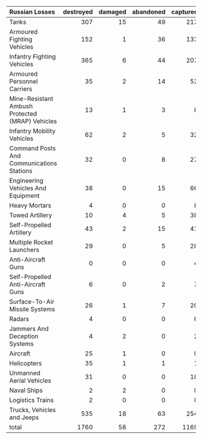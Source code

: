 | Russian Losses                                   |   destroyed |   damaged |   abandoned |   captured |   total |
|:-------------------------------------------------|------------:|----------:|------------:|-----------:|--------:|
| Tanks                                            |         307 |        15 |          49 |        217 |     588 |
| Armoured Fighting Vehicles                       |         152 |         1 |          36 |        133 |     322 |
| Infantry Fighting Vehicles                       |         365 |         6 |          44 |        207 |     622 |
| Armoured Personnel Carriers                      |          35 |         2 |          14 |         52 |     103 |
| Mine-Resistant Ambush Protected  (MRAP) Vehicles |          13 |         1 |           3 |          8 |      25 |
| Infantry Mobility Vehicles                       |          62 |         2 |           5 |         32 |     101 |
| Command Posts And Communications Stations        |          32 |         0 |           8 |         27 |      67 |
| Engineering Vehicles And Equipment               |          38 |         0 |          15 |         66 |     119 |
| Heavy Mortars                                    |           4 |         0 |           0 |          8 |      12 |
| Towed Artillery                                  |          10 |         4 |           5 |         38 |      57 |
| Self-Propelled Artillery                         |          43 |         2 |          15 |         41 |     101 |
| Multiple Rocket Launchers                        |          29 |         0 |           5 |         28 |      62 |
| Anti-Aircraft Guns                               |           0 |         0 |           0 |          4 |       4 |
| Self-Propelled Anti-Aircraft Guns                |           6 |         0 |           2 |          7 |      15 |
| Surface-To-Air Missile Systems                   |          26 |         1 |           7 |         20 |      54 |
| Radars                                           |           4 |         0 |           0 |          6 |      10 |
| Jammers And Deception Systems                    |           4 |         2 |           0 |          2 |       8 |
| Aircraft                                         |          25 |         1 |           0 |          0 |      26 |
| Helicopters                                      |          35 |         1 |           1 |          1 |      38 |
| Unmanned Aerial Vehicles                         |          31 |         0 |           0 |         18 |      49 |
| Naval Ships                                      |           2 |         2 |           0 |          0 |       4 |
| Logistics Trains                                 |           2 |         0 |           0 |          0 |       2 |
| Trucks, Vehicles and Jeeps                       |         535 |        18 |          63 |        254 |     870 |
| total                                            |        1760 |        58 |         272 |       1169 |    3259 |